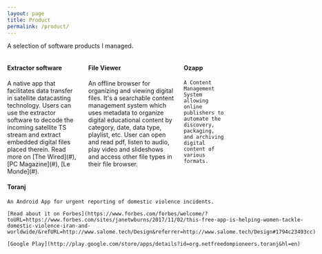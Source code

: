 ```yaml
---
layout: page
title: Product
permalink: /product/
---
```

A selection of software products I managed.

<div class="columns">
  <div class="column-1-3">
    <h4>Extractor software</h4>
      A native app that facilitates data transfer in satellite datacasting technology. Users can use the extractor software to decode the incoming satellite TS stream and extract embedded digital files placed therein.
    Read more on [The Wired](#), [PC Magazine](#), [Le Monde](#).

  </div>

  <div class="column-1-3">
    <h4> File Viewer </h4>
    An offline browser for organizing and viewing digital files. It's a searchable content management system which uses metadata to organize digital educational content by category, date, data type, playlist, etc.
    User can open and read pdf, listen to audio, play video and slideshows and access other file types in their file browser.
  </div>

  <div class="column-1-3">
    <h4> Ozapp </h4>

    A Content Management System allowing online publishers to automate the discovery, packaging, and archiving digital content of various formats.
  </div>

</div>
<!-- #### Extractor software -->
<!-- A native app that facilitates data transfer in satellite datacasting technology. Users can use the extractor software to decode the incoming satellite TS stream and extract embedded digital files placed therein.
Read more on [The Wired](#), [PC Magazine](#), [Le Monde](#).   -->

<!-- <div class="divider"></div> -->

<!-- #### File Viewer -->
<!-- An offline browser for organizing and viewing digital files. It's a searchable content management system which uses metadata to organize digital educational content by category, date, data type, playlist, etc.
User can open and read pdf, listen to audio, play video and slideshows and access other file types in their file browser. -->

<!-- <div class="divider"></div> -->
<!--
#### Ozapp
A Content Management System allowing online publishers to automate the discovery, packaging, and archiving digital content of various formats. -->

<div class="divider"></div>

<div class="columns">
  <div class="column-1-3">
    <h4>Toranj</h4>

    An Android App for urgent reporting of domestic violence incidents.

    [Read about it on Forbes](https://www.forbes.com/forbes/welcome/?toURL=https://www.forbes.com/sites/janetwburns/2017/11/02/this-free-app-is-helping-women-tackle-domestic-violence-iran-and-worldwide/&refURL=http://www.salome.tech/Design&referrer=http://www.salome.tech/Design#1794c23493cc)

    [Google Play](http://play.google.com/store/apps/details?id=org.netfreedompioneers.toranj&hl=en)

  </div>

  <div class="column-1-3">
    <h4> Balatarin Android App </h4>
    Balatarin, aka Persian Reddit, is the largest Persian interactive link-sharing news website with over 10 million monthly pageviews.

    [Google Play](http://play.google.com/store/apps/details?id=com.balatarin.android&hl=en)
  </div>

  <div class="column-1-3">
    <h4> File Viewer </h4>

    An offline browser for organizing and viewing digital educational content.

    [Read more](http://knapsackforhope.org/viewer)
  </div>

</div>
